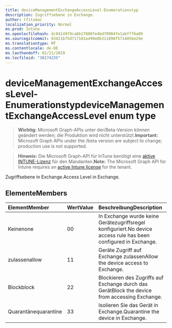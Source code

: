 ```yaml
---
title: deviceManagementExchangeAccessLevel-Enumerationstyp
description: Zugriffsebene in Exchange.
author: tfitzmac
localization_priority: Normal
ms.prod: Intune
ms.openlocfilehash: dc84149f9ca6b178807e4bd70984fe1abfff6a09
ms.sourcegitcommit: 03421b75d717101a499e0b311890f5714056e29e
ms.translationtype: MT
ms.contentlocale: de-DE
ms.lasthandoff: 02/21/2019
ms.locfileid: "30174235"
---
```

# <a name="devicemanagementexchangeaccesslevel-enum-type"></a><span data-ttu-id="730fb-103">deviceManagementExchangeAccessLevel-Enumerationstyp</span><span class="sxs-lookup"><span data-stu-id="730fb-103">deviceManagementExchangeAccessLevel enum type</span></span>

> <span data-ttu-id="730fb-104">**Wichtig:** Microsoft Graph-APIs unter der/Beta-Version können geändert werden; die Produktion wird nicht unterstützt.</span><span class="sxs-lookup"><span data-stu-id="730fb-104">**Important:** Microsoft Graph APIs under the /beta version are subject to change; production use is not supported.</span></span>

> <span data-ttu-id="730fb-105">**Hinweis:** Die Microsoft Graph-API für InTune benötigt eine [aktive INTUNE-Lizenz](https://go.microsoft.com/fwlink/?linkid=839381) für den Mandanten.</span><span class="sxs-lookup"><span data-stu-id="730fb-105">**Note:** The Microsoft Graph API for Intune requires an [active Intune license](https://go.microsoft.com/fwlink/?linkid=839381) for the tenant.</span></span>

<span data-ttu-id="730fb-106">Zugriffsebene in Exchange.</span><span class="sxs-lookup"><span data-stu-id="730fb-106">Access Level in Exchange.</span></span>

## <a name="members"></a><span data-ttu-id="730fb-107">Elemente</span><span class="sxs-lookup"><span data-stu-id="730fb-107">Members</span></span>
|<span data-ttu-id="730fb-108">Element</span><span class="sxs-lookup"><span data-stu-id="730fb-108">Member</span></span>|<span data-ttu-id="730fb-109">Wert</span><span class="sxs-lookup"><span data-stu-id="730fb-109">Value</span></span>|<span data-ttu-id="730fb-110">Beschreibung</span><span class="sxs-lookup"><span data-stu-id="730fb-110">Description</span></span>|
|:---|:---|:---|
|<span data-ttu-id="730fb-111">Keine</span><span class="sxs-lookup"><span data-stu-id="730fb-111">none</span></span>|<span data-ttu-id="730fb-112">0</span><span class="sxs-lookup"><span data-stu-id="730fb-112">0</span></span>|<span data-ttu-id="730fb-113">In Exchange wurde keine Gerätezugriffsregel konfiguriert.</span><span class="sxs-lookup"><span data-stu-id="730fb-113">No device access rule has been configured in Exchange.</span></span>|
|<span data-ttu-id="730fb-114">zulassen</span><span class="sxs-lookup"><span data-stu-id="730fb-114">allow</span></span>|<span data-ttu-id="730fb-115">1</span><span class="sxs-lookup"><span data-stu-id="730fb-115">1</span></span>|<span data-ttu-id="730fb-116">Geräte Zugriff auf Exchange zulassen</span><span class="sxs-lookup"><span data-stu-id="730fb-116">Allow the device access to Exchange.</span></span>|
|<span data-ttu-id="730fb-117">Block</span><span class="sxs-lookup"><span data-stu-id="730fb-117">block</span></span>|<span data-ttu-id="730fb-118">2</span><span class="sxs-lookup"><span data-stu-id="730fb-118">2</span></span>|<span data-ttu-id="730fb-119">Blockieren des Zugriffs auf Exchange durch das Gerät</span><span class="sxs-lookup"><span data-stu-id="730fb-119">Block the device from accessing Exchange.</span></span>|
|<span data-ttu-id="730fb-120">Quarantäne</span><span class="sxs-lookup"><span data-stu-id="730fb-120">quarantine</span></span>|<span data-ttu-id="730fb-121">3</span><span class="sxs-lookup"><span data-stu-id="730fb-121">3</span></span>|<span data-ttu-id="730fb-122">Isolieren Sie das Gerät in Exchange.</span><span class="sxs-lookup"><span data-stu-id="730fb-122">Quarantine the device in Exchange.</span></span>|




